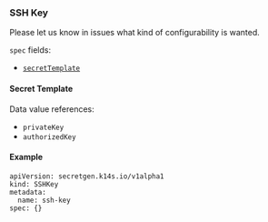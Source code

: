 ### SSH Key

Please let us know in issues what kind of configurability is wanted.

`spec` fields:

- [`secretTemplate`](secret-template.md)

#### Secret Template

Data value references:

- `privateKey`
- `authorizedKey`

#### Example

```
apiVersion: secretgen.k14s.io/v1alpha1
kind: SSHKey
metadata:
  name: ssh-key
spec: {}
```
